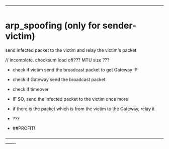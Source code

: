 ————————————————————————————————————

arp_spoofing (only for sender-victim)
============
send infected packet to the victim
and relay the victim's packet

// incomplete. checksum load off??? MTU size ???

+ check if victim send the broadcast packet to get Gateway IP
+ check if Gateway send the broadcast packet
+ check if timeover
+ IF SO, send the infected packet to the victim once more

+ if there is the packet which is from the victim to the Gateway, relay it
+ ???
+ ##PROFIT!

——————————————————————————————————————-
